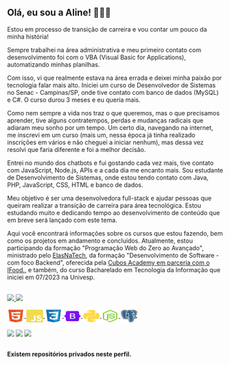 ## Olá, eu sou a Aline! 👩🏼‍💻

Estou em processo de transição de carreira e vou contar um pouco da minha história!

Sempre trabalhei na área administrativa e meu primeiro contato com desenvolvimento foi com o VBA (Visual Basic for Applications), automatizando minhas planilhas.

Com isso, vi que realmente estava na área errada e deixei minha paixão por tecnologia falar mais alto. Iniciei um curso de Desenvolvedor de Sistemas no Senac - Campinas/SP, onde tive contato com banco de dados (MySQL) e C#. O curso durou 3 meses e eu queria mais.

Como nem sempre a vida nos traz o que queremos, mas o que precisamos aprender, tive alguns contratempos, perdas e mudanças radicais que adiaram meu sonho por um tempo. Um certo dia, navegando na internet, me inscrevi em um curso (mais um, nessa época já tinha realizado inscrições em vários e não cheguei a iniciar nenhum), mas dessa vez resolvi que faria diferente e foi a melhor decisão.

Entrei no mundo dos chatbots e fui gostando cada vez mais, tive contato com JavaScript, Node.js, APIs e a cada dia me encanto mais. Sou estudante de Desenvolvimento de Sistemas, onde estou tendo contato com Java, PHP, JavaScript, CSS, HTML e banco de dados.

Meu objetivo é ser uma desenvolvedora full-stack e ajudar pessoas que queiram realizar a transição de carreira para área tecnológica. Estou estudando muito e dedicando tempo ao desenvolvimento de conteúdo que em breve será lançado com este tema.

Aqui você encontrará informações sobre os cursos que estou fazendo, bem como os projetos em andamento e concluídos. Atualmente, estou participando da formação "Programação Web do Zero ao Avançado", ministrado pelo [ElasNaTech](https://jabrasil.org.br/elasnatech23/), da formação "Desenvolvimento de Software - com foco Backend", oferecida pela [Cubos Academy em parceria com o IFood.](https://www.cubos.academy/lp/1000bolsasifood#curso), e também, do curso Bacharelado em Tecnologia da Informação que iniciei em 07/2023 na Univesp.

</br>

 <div>
  
  <a href="https://github.com/alinelombardi">
  <img height="150em" src="https://github-readme-stats.vercel.app/api?username=alinelombardi&show_icons=true&theme=radical&include_all_commits=true&count_private=true"/>
  <img height="150em" src="https://github-readme-stats.vercel.app/api/top-langs/?username=alinelombardi&layout=compact&langs_count=7&theme=radical"/>
</div>
   
<div style="display: inline_block"><br>
 <img align="center" alt="aline-HTML" height="30" width="40" src="https://raw.githubusercontent.com/devicons/devicon/master/icons/html5/html5-original.svg">
 <img align="center" alt="aline-Js" height="30" width="40" src="https://raw.githubusercontent.com/devicons/devicon/master/icons/javascript/javascript-plain.svg">
 <img align="center" alt="aline-CSS" height="30" width="40" src="https://raw.githubusercontent.com/devicons/devicon/master/icons/css3/css3-original.svg">
 <img align="center" alt="aline-bootstrap" height="30" width="40" src="https://github.com/devicons/devicon/blob/master/icons/bootstrap/bootstrap-original.svg">
 <img align="center" alt="python-plain.svg" height="30" width="40" src="https://github.com/devicons/devicon/blob/master/icons/python/python-plain.svg">
 <img align="center" alt="aline-Node" height="30" width="40" src="https://github.com/devicons/devicon/blob/master/icons/nodejs/nodejs-original.svg">
 <img align="center" alt="aline-postgresql" height="30" width="40" src="https://github.com/devicons/devicon/blob/master/icons/postgresql/postgresql-original.svg">
 
</div>

   </br>
   
<div> 
  <a href = "mailto:alinelf86@gmail.com"><img src="https://img.shields.io/badge/-Gmail-%23333?style=for-the-badge&logo=gmail&logoColor=white" target="_blank"></a>
  <a href = "https://www.linkedin.com/in/aline-lombardi"><img src="https://img.shields.io/badge/-LinkedIn-%230077B5?style=for-the-badge&logo=linkedin&logoColor=white" target="_blank"></a>
  <a href = "https://www.instagram.com/aline_lom/"><img src="https://img.shields.io/badge/-Instagram-%23E4405F?style=for-the-badge&logo=instagram&logoColor=white" target="_blank"></a>
 
</div>

  ##
 
 **Existem repositórios privados neste perfil.**

<!-- 
  <img align="center" alt="aline-Php" height="30" width="40" src="https://github.com/devicons/devicon/blob/master/icons/php/php-original.svg">
  <img align="center" alt="aline-Java" height="30" width="40" src="https://github.com/devicons/devicon/blob/master/icons/java/java-original.svg">
  <img align="center" alt="aline-Csharp" height="30" width="40" src="https://raw.githubusercontent.com/devicons/devicon/master/icons/csharp/csharp-original.svg">
-->
